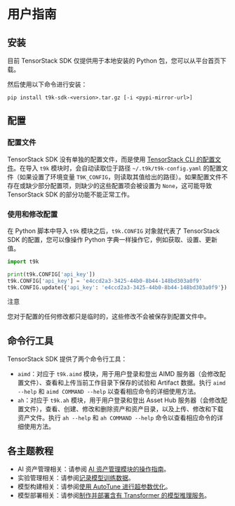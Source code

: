 # 用户指南

## 安装

目前 TensorStack SDK 仅提供用于本地安装的 Python 包，您可以从平台首页下载。

然后使用以下命令进行安装：

```shell
pip install t9k-sdk-<version>.tar.gz [-i <pypi-mirror-url>]
```

## 配置

### 配置文件

TensorStack SDK 没有单独的配置文件，而是使用 [TensorStack CLI 的配置文件](../tensorstack-cli/user-guide.md#配置文件)。在导入 `t9k` 模块时，会自动读取位于路径 `~/.t9k/t9k-config.yaml` 的配置文件（如果设置了环境变量 `T9K_CONFIG`，则读取其值给出的路径）。如果配置文件不存在或缺少部分配置项，则缺少的这些配置项会被设置为 `None`，这可能导致 TensorStack SDK 的部分功能不能正常工作。

### 使用和修改配置

在 Python 脚本中导入 `t9k` 模块之后，`t9k.CONFIG` 对象就代表了 TensorStack SDK 的配置，您可以像操作 Python 字典一样操作它，例如获取、设置、更新值。

```python
import t9k

print(t9k.CONFIG['api_key'])
t9k.CONFIG['api_key'] = 'e4ccd2a3-3425-44b0-8b44-148bd303a0f9'
t9k.CONFIG.update({'api_key': 'e4ccd2a3-3425-44b0-8b44-148bd303a0f9'})
```

<aside class="note">
<div class="title">注意</div>

您对于配置的任何修改都只是临时的，这些修改不会被保存到配置文件中。

</aside>

## 命令行工具

TensorStack SDK 提供了两个命令行工具：

* `aimd`：对应于 `t9k.aimd` 模块，用于用户登录和登出 AIMD 服务器（会修改配置文件）、查看和上传当前工作目录下保存的试验和 Artifact 数据。执行 `aimd --help` 和 `aimd COMMAND --help` 以查看相应命令的详细使用方法。
* `ah`：对应于 `t9k.ah` 模块，用于用户登录和登出 Asset Hub 服务器（会修改配置文件），查看、创建、修改和删除资产和资产目录，以及上传、修改和下载资产文件。执行 `ah --help` 和 `ah COMMAND --help` 命令以查看相应命令的详细使用方法。

<!-- 
详细教程
 -->

## 各主题教程

* AI 资产管理相关：请参阅 [AI 资产管理模块的操作指南](../../guide/manage-asset/manipulate-folder-and-asset.md)。
* 实验管理相关：请参阅[记录模型训练数据](../../guide/record-model-training-data/use-experiment-console.md)。
* 模型构建相关：请参阅[使用 AutoTune 进行超参数优化](../../guide/run-hyperparameter-optimization/hpo-with-autotune.md)。
* 模型部署相关：请参阅[制作并部署含有 Transformer 的模型推理服务](../../guide/deploy-model-reference-serving/deploy-mlservice-with-transformer.md)。
